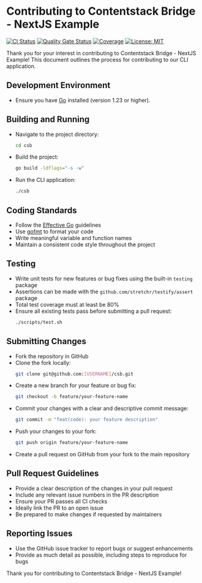 # Contributing to Contentstack Bridge - NextJS Example

[![CI Status](https://github.com/Dobefu/csb-example-nextjs/actions/workflows/ci.yml/badge.svg)](https://github.com/Dobefu/csb-example-nextjs/actions/workflows/ci.yml)
[![Quality Gate Status](https://sonarcloud.io/api/project_badges/measure?project=Dobefu_csb-example-nextjs&metric=alert_status)](https://sonarcloud.io/summary/new_code?id=Dobefu_csb-example-nextjs)
[![Coverage](https://sonarcloud.io/api/project_badges/measure?project=Dobefu_csb-example-nextjs&metric=coverage)](https://sonarcloud.io/summary/new_code?id=Dobefu_csb-example-nextjs)
[![License: MIT](https://img.shields.io/badge/License-MIT-yellow.svg)](https://opensource.org/licenses/MIT)

Thank you for your interest in contributing to Contentstack Bridge - NextJS Example! This document outlines the process for contributing to our CLI application.

## Development Environment

- Ensure you have [Go](https://golang.org/dl/) installed (version 1.23 or higher).

## Building and Running

- Navigate to the project directory:
  ```bash
  cd csb
  ```
- Build the project:
  ```bash
  go build -ldflags="-s -w"
  ```
- Run the CLI application:
  ```bash
  ./csb
  ```

## Coding Standards

- Follow the [Effective Go](https://golang.org/doc/effective_go) guidelines
- Use [gofmt](https://golang.org/cmd/gofmt/) to format your code
- Write meaningful variable and function names
- Maintain a consistent code style throughout the project

## Testing

- Write unit tests for new features or bug fixes using the built-in `testing` package
- Assertions can be made with the `github.com/stretchr/testify/assert` package
- Total test coverage must at least be 80%
- Ensure all existing tests pass before submitting a pull request:
  ```bash
  ./scripts/test.sh
  ```

## Submitting Changes

- Fork the repository in GitHub
- Clone the fork locally:
  ```bash
  git clone git@github.com:[USERNAME]/csb.git
  ```
- Create a new branch for your feature or bug fix:
  ```bash
  git checkout -b feature/your-feature-name
  ```
- Commit your changes with a clear and descriptive commit message:
  ```bash
  git commit -m "feat(code): your feature description"
  ```
- Push your changes to your fork:
  ```bash
  git push origin feature/your-feature-name
  ```
- Create a pull request on GitHub from your fork to the main repository

## Pull Request Guidelines

- Provide a clear description of the changes in your pull request
- Include any relevant issue numbers in the PR description
- Ensure your PR passes all CI checks
- Ideally link the PR to an open issue
- Be prepared to make changes if requested by maintainers

## Reporting Issues

- Use the GitHub issue tracker to report bugs or suggest enhancements
- Provide as much detail as possible, including steps to reproduce for bugs

Thank you for contributing to Contentstack Bridge - NextJS Example!
